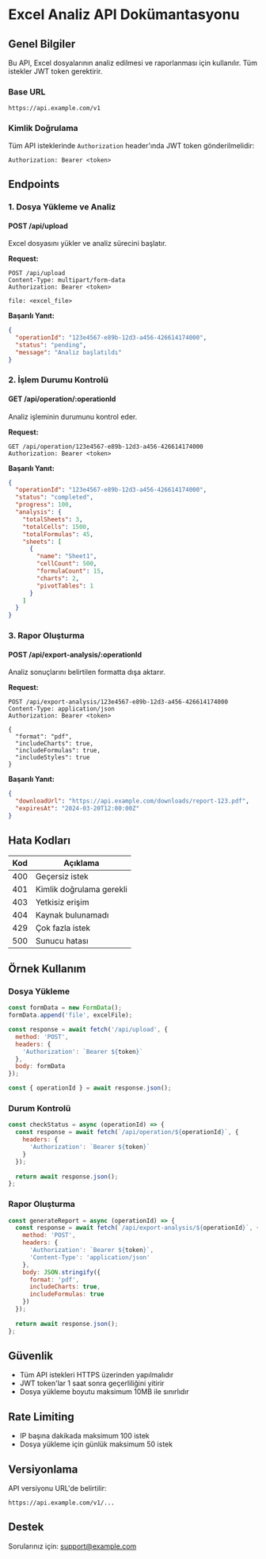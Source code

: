 # Excel Analiz API Dokümantasyonu

## Genel Bilgiler

Bu API, Excel dosyalarının analiz edilmesi ve raporlanması için kullanılır. Tüm istekler JWT token gerektirir.

### Base URL
```
https://api.example.com/v1
```

### Kimlik Doğrulama
Tüm API isteklerinde `Authorization` header'ında JWT token gönderilmelidir:
```
Authorization: Bearer <token>
```

## Endpoints

### 1. Dosya Yükleme ve Analiz

#### POST /api/upload
Excel dosyasını yükler ve analiz sürecini başlatır.

**Request:**
```http
POST /api/upload
Content-Type: multipart/form-data
Authorization: Bearer <token>

file: <excel_file>
```

**Başarılı Yanıt:**
```json
{
  "operationId": "123e4567-e89b-12d3-a456-426614174000",
  "status": "pending",
  "message": "Analiz başlatıldı"
}
```

### 2. İşlem Durumu Kontrolü

#### GET /api/operation/:operationId
Analiz işleminin durumunu kontrol eder.

**Request:**
```http
GET /api/operation/123e4567-e89b-12d3-a456-426614174000
Authorization: Bearer <token>
```

**Başarılı Yanıt:**
```json
{
  "operationId": "123e4567-e89b-12d3-a456-426614174000",
  "status": "completed",
  "progress": 100,
  "analysis": {
    "totalSheets": 3,
    "totalCells": 1500,
    "totalFormulas": 45,
    "sheets": [
      {
        "name": "Sheet1",
        "cellCount": 500,
        "formulaCount": 15,
        "charts": 2,
        "pivotTables": 1
      }
    ]
  }
}
```

### 3. Rapor Oluşturma

#### POST /api/export-analysis/:operationId
Analiz sonuçlarını belirtilen formatta dışa aktarır.

**Request:**
```http
POST /api/export-analysis/123e4567-e89b-12d3-a456-426614174000
Content-Type: application/json
Authorization: Bearer <token>

{
  "format": "pdf",
  "includeCharts": true,
  "includeFormulas": true,
  "includeStyles": true
}
```

**Başarılı Yanıt:**
```json
{
  "downloadUrl": "https://api.example.com/downloads/report-123.pdf",
  "expiresAt": "2024-03-20T12:00:00Z"
}
```

## Hata Kodları

| Kod | Açıklama |
|-----|----------|
| 400 | Geçersiz istek |
| 401 | Kimlik doğrulama gerekli |
| 403 | Yetkisiz erişim |
| 404 | Kaynak bulunamadı |
| 429 | Çok fazla istek |
| 500 | Sunucu hatası |

## Örnek Kullanım

### Dosya Yükleme
```javascript
const formData = new FormData();
formData.append('file', excelFile);

const response = await fetch('/api/upload', {
  method: 'POST',
  headers: {
    'Authorization': `Bearer ${token}`
  },
  body: formData
});

const { operationId } = await response.json();
```

### Durum Kontrolü
```javascript
const checkStatus = async (operationId) => {
  const response = await fetch(`/api/operation/${operationId}`, {
    headers: {
      'Authorization': `Bearer ${token}`
    }
  });
  
  return await response.json();
};
```

### Rapor Oluşturma
```javascript
const generateReport = async (operationId) => {
  const response = await fetch(`/api/export-analysis/${operationId}`, {
    method: 'POST',
    headers: {
      'Authorization': `Bearer ${token}`,
      'Content-Type': 'application/json'
    },
    body: JSON.stringify({
      format: 'pdf',
      includeCharts: true,
      includeFormulas: true
    })
  });
  
  return await response.json();
};
```

## Güvenlik

- Tüm API istekleri HTTPS üzerinden yapılmalıdır
- JWT token'lar 1 saat sonra geçerliliğini yitirir
- Dosya yükleme boyutu maksimum 10MB ile sınırlıdır

## Rate Limiting

- IP başına dakikada maksimum 100 istek
- Dosya yükleme için günlük maksimum 50 istek

## Versiyonlama

API versiyonu URL'de belirtilir:
```
https://api.example.com/v1/...
```

## Destek

Sorularınız için: support@example.com 